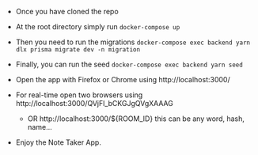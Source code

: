 - Once you have cloned the repo
- At the root directory simply run `docker-compose up`
- Then you need to run the migrations `docker-compose exec backend yarn dlx prisma migrate dev -n migration`
- Finally, you can run the seed `docker-compose exec backend yarn seed`
- Open the app with Firefox or Chrome using http://localhost:3000/
- For real-time open two browsers using http://localhost:3000/QVjFl_bCKGJgQVgXAAAG 
  - OR http://localhost:3000/${ROOM_ID} this can be any word, hash, name...

- Enjoy the Note Taker App.
